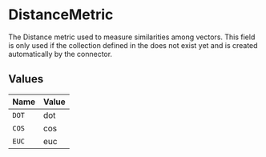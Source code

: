 # DistanceMetric

The Distance metric used to measure similarities among vectors. This field is only used if the collection defined in the does not exist yet and is created automatically by the connector.


## Values

| Name  | Value |
| ----- | ----- |
| `DOT` | dot   |
| `COS` | cos   |
| `EUC` | euc   |